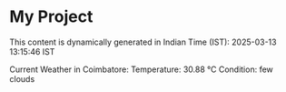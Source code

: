 # My Project

This content is dynamically generated in Indian Time (IST): 2025-03-13 13:15:46 IST


Current Weather in Coimbatore:
Temperature: 30.88 °C
Condition: few clouds
